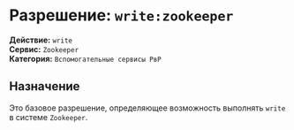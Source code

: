 # Разрешение: `write:zookeeper`

**Действие:** `write`  
**Сервис:** `Zookeeper`  
**Категория:** `Вспомогательные сервисы РвР`

## Назначение
Это базовое разрешение, определяющее возможность выполнять `write` в системе `Zookeeper`.

